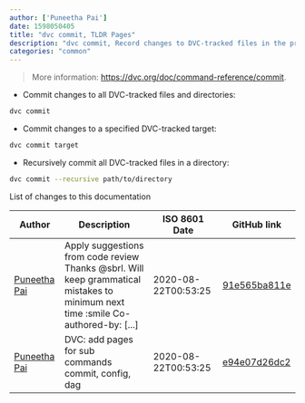```yaml
---
author: ['Puneetha Pai']
date: 1598050405
title: "dvc commit, TLDR Pages"
description: "dvc commit, Record changes to DVC-tracked files in the project."
categories: "common"
---
```

> More information: <https://dvc.org/doc/command-reference/commit>.

- Commit changes to all DVC-tracked files and directories:

```bash
dvc commit
```

- Commit changes to a specified DVC-tracked target:

```bash
dvc commit target
```

- Recursively commit all DVC-tracked files in a directory:

```bash
dvc commit --recursive path/to/directory
```
List of changes to this documentation


Author | Description | ISO 8601 Date | GitHub link
------|-----|-----|-----
[Puneetha Pai](mailto:21996583+PuneethaPai@users.noreply.github.com) | Apply suggestions from code review Thanks @sbrl. Will keep grammatical mistakes to minimum next time :smile Co-authored-by: [...] | 2020-08-22T00:53:25 | [91e565ba811e](https://github.com/tldr-pages/tldr/commit/91e565ba811e1112dc3e96f46d4b3d2bd96095c2)
[Puneetha Pai](mailto:puneethapai29@gmail.com) | DVC: add pages for sub commands commit, config, dag | 2020-08-22T00:53:25 | [e94e07d26dc2](https://github.com/tldr-pages/tldr/commit/e94e07d26dc270c7a38086a7c69239ecdf1f97f7)

